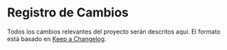 # Registro de Cambios

Todos los cambios relevantes del proyecto serán descritos aquí. El formato está basado en [Keep a Changelog](https://keepachangelog.com/en/1.0.0/).
